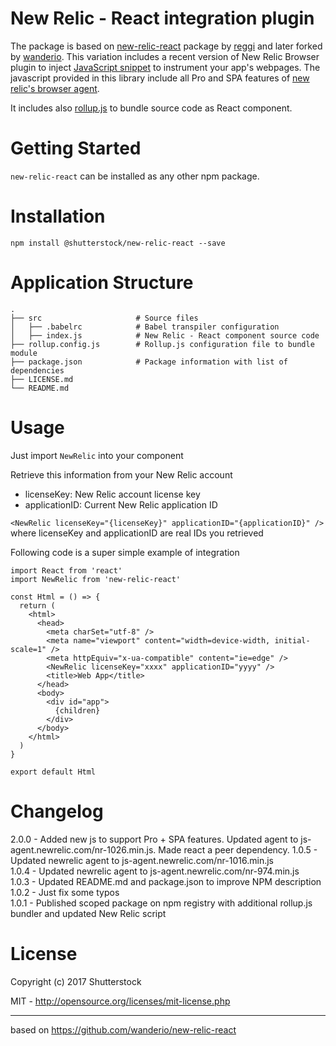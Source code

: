 # New Relic - React integration plugin

The package is based on [new-relic-react](https://github.com/reggi/new-relic-react) package by [reggi](https://github.com/reggi/) and later forked by [wanderio](https://github.com/wanderio/new-relic-react).
This variation includes a recent version of New Relic Browser plugin to inject [JavaScript snippet](https://docs.newrelic.com/docs/browser/new-relic-browser/page-load-timing/instrumentation-page-load-timing) to instrument your app's webpages.
The javascript provided in this library include all Pro and SPA features of [new relic's browser agent](https://docs.newrelic.com/docs/browser/new-relic-browser/getting-started/introduction-new-relic-browser).

It includes also [rollup.js](http://rollupjs.org/) to bundle source code as React component.

# Getting Started

`new-relic-react` can be installed as any other npm package.

# Installation

`npm install @shutterstock/new-relic-react --save`

# Application Structure
```
.
├── src                     # Source files
│   ├── .babelrc            # Babel transpiler configuration
│   ├── index.js            # New Relic - React component source code
├── rollup.config.js        # Rollup.js configuration file to bundle module
├── package.json            # Package information with list of dependencies
├── LICENSE.md
└── README.md
```

# Usage

Just import `NewRelic` into your component

Retrieve this information from your New Relic account
- licenseKey: New Relic account license key
- applicationID: Current New Relic application ID

```<NewRelic licenseKey="{licenseKey}" applicationID="{applicationID}" />```  
where licenseKey and applicationID are real IDs you retrieved

Following code is a super simple example of integration
```
import React from 'react'
import NewRelic from 'new-relic-react'

const Html = () => {
  return (
    <html>
      <head>
        <meta charSet="utf-8" />
        <meta name="viewport" content="width=device-width, initial-scale=1" />
        <meta httpEquiv="x-ua-compatible" content="ie=edge" />
        <NewRelic licenseKey="xxxx" applicationID="yyyy" />
        <title>Web App</title>
      </head>
      <body>
        <div id="app">
          {children}
        </div>
      </body>
    </html>
  )
}

export default Html
```

# Changelog

2.0.0 - Added new js to support Pro + SPA features.  Updated agent to js-agent.newrelic.com/nr-1026.min.js. Made react a peer dependency.
1.0.5 - Updated newrelic agent to js-agent.newrelic.com/nr-1016.min.js  
1.0.4 - Updated newrelic agent to js-agent.newrelic.com/nr-974.min.js  
1.0.3 - Updated README.md and package.json to improve NPM description  
1.0.2 - Just fix some typos  
1.0.1 - Published scoped package on npm registry with additional rollup.js bundler and updated New Relic script

# License

Copyright (c) 2017 Shutterstock

MIT - http://opensource.org/licenses/mit-license.php

-----

based on https://github.com/wanderio/new-relic-react
